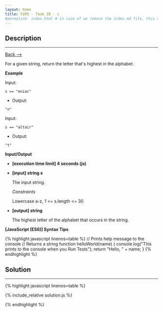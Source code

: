 ```yaml
---
layout: home
title: S1M3 - Task 18 - c
#permalink: index.html # in case of we remove the index.md file, this doc will be the index page
---
```


<div class="row">
<div class="columnStmt" markdown="1">

##  Description
------

[Back --> ](../README.md)

For a given string, return the letter that's highest in the alphabet.

**Example**

Input:
```
s == "eniac"
```
-   Output:
```
"n"
```
Input:
```
s == "altair"
```
-   Output:
```
"t"
```

**Input/Output**

* **[execution time limit] 4 seconds (js)**

* **[input] string s**

    The input string.

    *Constraints*

    Lowercase a-z, 1 <= s.length <= 30

* **[output] string**

    The highest letter of the alphabet that occurs in the string.

**[JavaScript (ES6)] Syntax Tips**

{% highlight javascript linenos=table %}
// Prints help message to the console
// Returns a string
function helloWorld(name) {
    console.log("This prints to the console when you Run Tests");
    return "Hello, " + name;
}
{% endhighlight %}

</div>
<div class="columnSol" markdown="1">

## Solution
------

{% highlight javascript linenos=table %}

{% include_relative solution.js %}

{% endhighlight %}

</div>
</div>